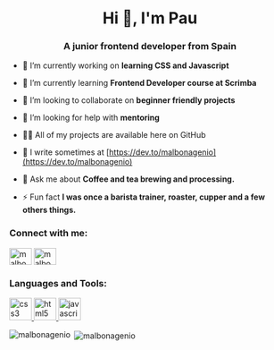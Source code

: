 <h1 align="center">Hi 👋, I'm Pau</h1>
<h3 align="center">A junior frontend developer from Spain</h3>

- 🔭 I’m currently working on **learning CSS and Javascript**

- 🌱 I’m currently learning **Frontend Developer course at Scrimba**

- 👯 I’m looking to collaborate on **beginner friendly projects**

- 🤝 I’m looking for help with **mentoring**

- 👨‍💻 All of my projects are available here on GitHub 

- 📝 I write sometimes at [https://dev.to/malbonagenio](https://dev.to/malbonagenio)

- 💬 Ask me about **Coffee and tea brewing and processing.**

- ⚡ Fun fact **I was once a barista trainer, roaster, cupper and a few others things.**


<p align="left">
<h3 align="left">Connect with me:</h3>
<a href="https://dev.to/malbonagenio" target="blank"><img align="center" src="https://cdn.jsdelivr.net/npm/simple-icons@3.0.1/icons/dev-dot-to.svg" alt="malbonagenio" height="30" width="40" /></a>
<a href="https://twitter.com/malbonagenio" target="blank"><img align="center" src="https://cdn.jsdelivr.net/npm/simple-icons@3.0.1/icons/twitter.svg" alt="malbonagenio" height="30" width="40" /></a>
</p>

<h3 align="left">Languages and Tools:</h3>
<p align="left"> <a href="https://www.w3schools.com/css/" target="_blank"> <img src="https://devicons.github.io/devicon/devicon.git/icons/css3/css3-original-wordmark.svg" alt="css3" width="40" height="40"/> </a> <a href="https://www.w3.org/html/" target="_blank"> <img src="https://devicons.github.io/devicon/devicon.git/icons/html5/html5-original-wordmark.svg" alt="html5" width="40" height="40"/> </a> <a href="https://developer.mozilla.org/en-US/docs/Web/JavaScript" target="_blank"> <img src="https://devicons.github.io/devicon/devicon.git/icons/javascript/javascript-original.svg" alt="javascript" width="40" height="40"/> </a> </p>

<p><img align="left" src="https://github-readme-stats.vercel.app/api/top-langs/?username=malbonagenio&layout=compact" alt="malbonagenio" /></p>

<p>&nbsp;<img align="center" src="https://github-readme-stats.vercel.app/api?username=malbonagenio&show_icons=true" alt="malbonagenio" /></p>

